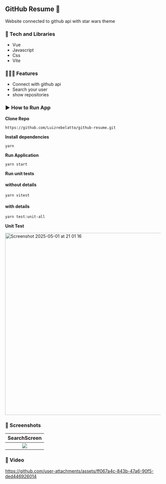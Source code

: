 ## GitHub Resume 🐙

Website connected to github api with star wars theme

### 📱 Tech and Libraries

- Vue
- Javascript
- Css
- Vite

### 👨🏻‍💻 Features
- Connect with github api
- Search your user
- show repositories

### ▶️ How to Run App

**Clone Repo**

```
https://github.com/Luizrebelatto/github-resume.git
```

**Install dependencies**

```
yarn
```

**Run Application**

```
yarn start
```

**Run unit tests**

#### without details
```
yarn vitest
```

#### with details
```
yarn test:unit-all
```

**Unit Test**

<img width="587" alt="Screenshot 2025-05-01 at 21 01 16" src="https://github.com/user-attachments/assets/6d42a508-3fc4-4c84-854c-9b29892f6cd9" />

### 📱 Screenshots

 |              SearchScreen               |
| :----------------------------------------: |
 | ![](https://github.com/user-attachments/assets/c573ec1f-ef71-4183-a3b8-701fa86344b0) |

 ### 📱 Video

https://github.com/user-attachments/assets/ff067a4c-843b-47a6-90f5-ded446926014



